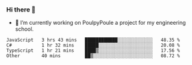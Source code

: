 ### Hi there 👋
- 🔭 I’m currently working on PoulpyPoule a project for my engineering school.


<!--START_SECTION:waka-->

```text
JavaScript   3 hrs 43 mins   ████████████░░░░░░░░░░░░░   48.35 %
C#           1 hr 32 mins    █████░░░░░░░░░░░░░░░░░░░░   20.08 %
TypeScript   1 hr 21 mins    ████▒░░░░░░░░░░░░░░░░░░░░   17.56 %
Other        40 mins         ██▒░░░░░░░░░░░░░░░░░░░░░░   08.72 %
```

<!--END_SECTION:waka-->

<!--
**killian-mannarelli/killian-mannarelli** is a ✨ _special_ ✨ repository because its `README.md` (this file) appears on your GitHub profile.

Here are some ideas to get you started:

- 🔭 I’m currently working on ...
- 🌱 I’m currently learning ...
- 👯 I’m looking to collaborate on ...
- 🤔 I’m looking for help with ...
- 💬 Ask me about ...
- 📫 How to reach me: ...
- 😄 Pronouns: ...
- ⚡ Fun fact: ...
-->
